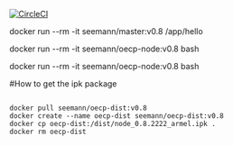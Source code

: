[![CircleCI](https://circleci.com/gh/mseemann/segw-build/tree/master.svg?style=shield)](https://circleci.com/gh/mseemann/segw-build/tree/master)


docker run --rm -it seemann/master:v0.8 /app/hello

docker run --rm -it seemann/oecp-node:v0.8 bash

docker run --rm -it seemann/oecp-node:v0.8 bash


#How to get the ipk package

```

docker pull seemann/oecp-dist:v0.8
docker create --name oecp-dist seemann/oecp-dist:v0.8 
docker cp oecp-dist:/dist/node_0.8.2222_armel.ipk .
docker rm oecp-dist

```
